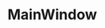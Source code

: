 # MainWindow
<img src="https://github.com/zwd973/BUPT_OS_Design/blob/master/screenshot.PNG" alt=""/>

